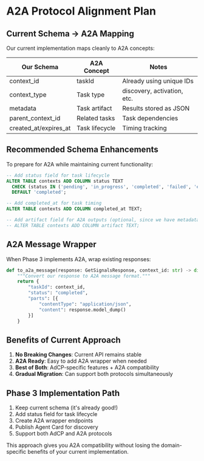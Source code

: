 # A2A Protocol Alignment Plan

## Current Schema → A2A Mapping

Our current implementation maps cleanly to A2A concepts:

| Our Schema | A2A Concept | Notes |
|------------|-------------|-------|
| context_id | taskId | Already using unique IDs |
| context_type | Task type | discovery, activation, etc. |
| metadata | Task artifact | Results stored as JSON |
| parent_context_id | Related tasks | Task dependencies |
| created_at/expires_at | Task lifecycle | Timing tracking |

## Recommended Schema Enhancements

To prepare for A2A while maintaining current functionality:

```sql
-- Add status field for task lifecycle
ALTER TABLE contexts ADD COLUMN status TEXT 
  CHECK (status IN ('pending', 'in_progress', 'completed', 'failed', 'expired'))
  DEFAULT 'completed';

-- Add completed_at for task timing
ALTER TABLE contexts ADD COLUMN completed_at TEXT;

-- Add artifact field for A2A outputs (optional, since we have metadata)
-- ALTER TABLE contexts ADD COLUMN artifact TEXT;
```

## A2A Message Wrapper

When Phase 3 implements A2A, wrap existing responses:

```python
def to_a2a_message(response: GetSignalsResponse, context_id: str) -> dict:
    """Convert our response to A2A message format."""
    return {
        "taskId": context_id,
        "status": "completed",
        "parts": [{
            "contentType": "application/json",
            "content": response.model_dump()
        }]
    }
```

## Benefits of Current Approach

1. **No Breaking Changes**: Current API remains stable
2. **A2A Ready**: Easy to add A2A wrapper when needed
3. **Best of Both**: AdCP-specific features + A2A compatibility
4. **Gradual Migration**: Can support both protocols simultaneously

## Phase 3 Implementation Path

1. Keep current schema (it's already good!)
2. Add status field for task lifecycle
3. Create A2A wrapper endpoints
4. Publish Agent Card for discovery
5. Support both AdCP and A2A protocols

This approach gives you A2A compatibility without losing the domain-specific benefits of your current implementation.